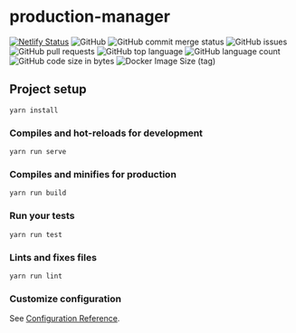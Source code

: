 # production-manager

[![Netlify Status](https://api.netlify.com/api/v1/badges/c6a00a41-c9c7-4712-ba65-b57249b1a79c/deploy-status)](https://app.netlify.com/sites/jovial-volhard-498991/deploys)
![GitHub](https://img.shields.io/github/license/humengqiao/production-manager)
![GitHub commit merge status](https://img.shields.io/github/commit-status/humengqiao/production-manager/master/HEAD)
![GitHub issues](https://img.shields.io/github/issues/humengqiao/production-manager)
![GitHub pull requests](https://img.shields.io/github/issues-pr/humengqiao/production-manager)
![GitHub top language](https://img.shields.io/github/languages/top/humengqiao/production-manager)
![GitHub language count](https://img.shields.io/github/languages/count/humengqiao/production-manager)
![GitHub code size in bytes](https://img.shields.io/github/languages/code-size/humengqiao/production-manager)
![Docker Image Size (tag)](https://img.shields.io/docker/image-size/humengqiao/production-manager/2020-02-06)

## Project setup
```
yarn install
```

### Compiles and hot-reloads for development
```
yarn run serve
```

### Compiles and minifies for production
```
yarn run build
```

### Run your tests
```
yarn run test
```

### Lints and fixes files
```
yarn run lint
```

### Customize configuration
See [Configuration Reference](https://cli.vuejs.org/config/).
